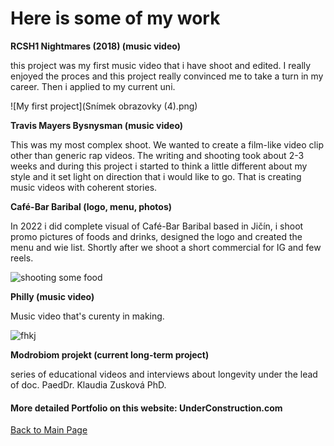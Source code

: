 # Here is some of my work #

**RCSH1 Nightmares (2018) (music video)**

this project was my first music video that i have shoot and edited. I really enjoyed the proces and this project really convinced me to take a turn in my career. Then i applied to my current uni.

![My first project](Snímek obrazovky (4).png) 


**Travis Mayers Bysnysman (music video)**

This was my most complex shoot. We wanted to create a film-like video clip other than generic rap videos. The writing and shooting took about 2-3 weeks and during this project i started to think a little different about my style and it set light on direction that i would like to go. That is creating music videos with coherent stories. 

**Café-Bar Baribal (logo, menu, photos)**

In 2022 i did complete visual of Café-Bar Baribal based in Jičín, i shoot promo pictures of foods and drinks, designed the logo and created the menu and wie list.
Shortly after we shoot a short commercial for IG and few reels. 

![shooting some food](/jídlo_5.jpg) 

**Philly (music video)**

Music video that's curenty in making.

![fhkj](/IMG_4817.jpg)

**Modrobiom projekt (current long-term project)**

series of educational videos and interviews about longevity under the lead of doc. PaedDr. Klaudia Zusková PhD.

<H4>More detailed Portfolio on this website: UnderConstruction.com </H4>

[Back to Main Page](/index.md)
